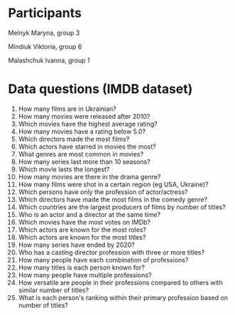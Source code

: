 # Participants

Melnyk Maryna, group 3

Mindiuk Viktoria, group 6

Malashchuk Ivanna, group 1

# Data questions (IMDB dataset)

1. How many films are in Ukrainian?
2. How many movies were released after 2010?
3. Which movies have the highest average rating?
4. How many movies have a rating below 5.0?
5. Which directors made the most films?
6. Which actors have starred in movies the most?
7. What genres are most common in movies?
8. How many series last more than 10 seasons?
9. Which movie lasts the longest?
10. How many movies are there in the drama genre?
11. How many films were shot in a certain region (eg USA, Ukraine)?
12. Which persons have only the profession of actor/actress?
13. Which directors have made the most films in the comedy genre?
14. Which countries are the largest producers of films by number of titles?
15. Who is an actor and a director at the same time?
16. Which movies have the most votes on IMDb?
17. Which actors are known for the most roles?
18. Which actors are known for the most titles?
19. How many series have ended by 2020?
20. Who has a casting director profession with three or more titles?
21. How many people have each combination of professions?
22. How many titles is each person known for?
23. How many people have multiple professions?
24. How versatile are people in their professions compared to others with similar number of titles?
25. What is each person's ranking within their primary profession based on number of titles?